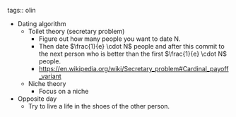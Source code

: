 tags:: olin

- Dating algorithm
	- Toilet theory (secretary problem)
		- Figure out how many people you want to date N.
		- Then date $\frac{1}{e} \cdot N$ people and after this commit to the next person who is better than the first $\frac{1}{e} \cdot N$ people.
		- https://en.wikipedia.org/wiki/Secretary_problem#Cardinal_payoff_variant
	- Niche theory
		- Focus on a niche
- Opposite day
	- Try to live a life in the shoes of the other person.